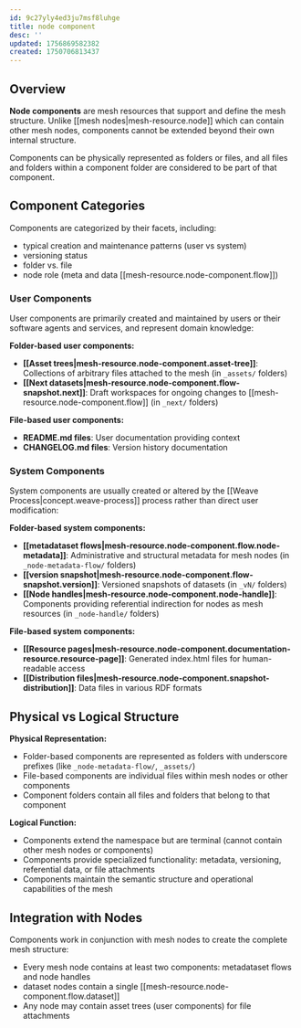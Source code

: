 ```yaml
---
id: 9c27yly4ed3ju7msf8luhge
title: node component
desc: ''
updated: 1756869582382
created: 1750706813437
---
```


## Overview

**Node components** are mesh resources that support and define the mesh structure. Unlike [[mesh nodes|mesh-resource.node]] which can contain other mesh nodes, components cannot be extended beyond their own internal structure.

Components can be physically represented as folders or files, and all files and folders within a component folder are considered to be part of that component.

## Component Categories

Components are categorized by their facets, including:
  - typical creation and maintenance patterns (user vs system)
  - versioning status
  - folder vs. file
  - node role (meta and data [[mesh-resource.node-component.flow]])

### User Components

User components are primarily created and maintained by users or their software agents and services, and represent domain knowledge:

**Folder-based user components:**
- **[[Asset trees|mesh-resource.node-component.asset-tree]]**: Collections of arbitrary files attached to the mesh (in `_assets/` folders)
- **[[Next datasets|mesh-resource.node-component.flow-snapshot.next]]**: Draft workspaces for ongoing changes to [[mesh-resource.node-component.flow]] (in `_next/` folders)

**File-based user components:**
- **README.md files**: User documentation providing context
- **CHANGELOG.md files**: Version history documentation

### System Components

System components are usually created or altered by the [[Weave Process|concept.weave-process]] process rather than direct user modification:

**Folder-based system components:**
- **[[metadataset flows|mesh-resource.node-component.flow.node-metadata]]**: Administrative and structural metadata for mesh nodes (in `_node-metadata-flow/` folders)
- **[[version snapshot|mesh-resource.node-component.flow-snapshot.version]]**: Versioned snapshots of datasets (in `_vN/` folders)
- **[[Node handles|mesh-resource.node-component.node-handle]]**: Components providing referential indirection for nodes as mesh resources (in `_node-handle/` folders)

**File-based system components:**
- **[[Resource pages|mesh-resource.node-component.documentation-resource.resource-page]]**: Generated index.html files for human-readable access
- **[[Distribution files|mesh-resource.node-component.snapshot-distribution]]**: Data files in various RDF formats

## Physical vs Logical Structure

**Physical Representation:**
- Folder-based components are represented as folders with underscore prefixes (like `_node-metadata-flow/`, `_assets/`)
- File-based components are individual files within mesh nodes or other components
- Component folders contain all files and folders that belong to that component

**Logical Function:**
- Components extend the namespace but are terminal (cannot contain other mesh nodes or components)
- Components provide specialized functionality: metadata, versioning, referential data, or file attachments
- Components maintain the semantic structure and operational capabilities of the mesh

## Integration with Nodes

Components work in conjunction with mesh nodes to create the complete mesh structure:
- Every mesh node contains at least two components: metadataset flows and node handles
- dataset nodes contain a single [[mesh-resource.node-component.flow.dataset]] 
- Any node may contain asset trees (user components) for file attachments

